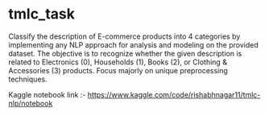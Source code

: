 # tmlc_task 

Classify the description of E-commerce products into 4 categories by implementing any NLP approach for analysis and modeling on the provided dataset. The objective is to recognize whether the given description is related to Electronics (0), Households (1), Books (2), or Clothing & Accessories (3) products. Focus majorly on unique preprocessing techniques.

Kaggle notebook link :- https://www.kaggle.com/code/rishabhnagar11/tmlc-nlp/notebook
